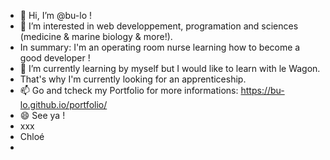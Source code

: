 - 👋 Hi, I’m @bu-lo !
- 👀 I’m interested in web developpement, programation and sciences (medicine & marine biology & more!).
- In summary: I'm an operating room nurse learning how to become a good developer !
- 🌱 I’m currently learning by myself but I would like to learn with le Wagon.
- That's why I'm currently looking for an apprenticeship. 
- 📫 Go and tcheck my Portfolio for more informations: https://bu-lo.github.io/portfolio/
- 😄 See ya !
- xxx
- Chloé
- 
<!---
bu-lo/bu-lo is a ✨ special ✨ repository because its `README.md` (this file) appears on your GitHub profile.
You can click the Preview link to take a look at your changes.
--->

